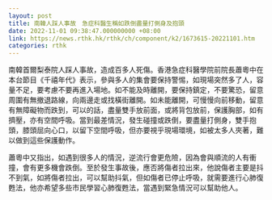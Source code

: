 ```yaml
---
layout: post
title: 南韓人踩人事故　急症科醫生稱如跌倒盡量打側身及抱頭
date: 2022-11-01 09:38:47.000000000 +08:00
link: https://news.rthk.hk/rthk/ch/component/k2/1673615-20221101.htm
categories: rthk
---
```


南韓首爾梨泰院人踩人事故，造成百多人死傷。香港急症科醫學院前院長蕭粵中在本台節目《千禧年代》表示，參與多人的集會要保持警惕，如現場突然多了人，容量不足，要考慮不要再進入場地。如不能及時離開，要保持鎮定，不要驚恐，留意周圍有無撤退路線，向兩邊走或找橫街離開。如未能離開，可慢慢向前移動，留意有無障礙物而跌到，可以的話，盡量雙手放前面，或將背包放前，保護胸部，如有擠壓，亦有空間呼吸。當到最差情況，發生碰撞或跌倒，要盡量打側身，雙手抱頭，膝頭屈向心口，以留下空間呼吸，但亦要視乎現場環境，如被太多人夾著，難以做到這些保護動作。

蕭粵中又指出，如遇到很多人的情況，逆流行會更危險，因為會與順流的人有衝撞，會有更多機會跌倒。至於發生事故後，應否將傷者拉出來，他說傷者主要是抖不到氣，如將傷者拉出，可以幫助抖氣，但如傷者已停止呼吸，就需要進行心肺復甦法，他亦希望多些市民學習心肺復甦法，當遇到緊急情況可以幫助他人。
